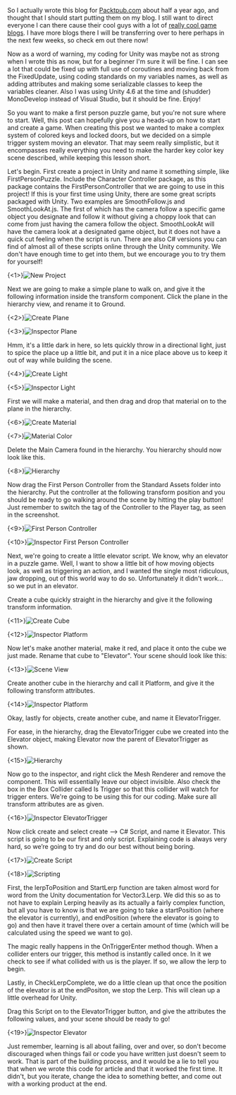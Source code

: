 So I actually wrote this blog for [Packtpub.com](https://www.packtpub.com) about half a year ago, and thought that I should start putting them on my blog. I still want to direct everyone I can there cause their cool guys with a lot of [really cool game blogs](https://www.packtpub.com/books/content/blogs). I have more blogs there I will be transferring over to here perhaps in the next few weeks, so check em out there now!

Now as a word of warning, my coding for Unity was maybe not as strong when I wrote this as now, but for a beginner I'm sure it will be fine. I can see a lot that could be fixed up with full use of coroutines and moving back from the FixedUpdate, using coding standards on my variables names, as well as adding attributes and making some serializable classes to keep the variables cleaner. Also I was using Unity 4.6 at the time and (shudder) MonoDevelop instead of Visual Studio, but it should be fine. Enjoy!

So you want to make a first person puzzle game, but you're not sure where to start. Well, this post can hopefully give you a heads-up on how to start and create a game. When creating this post we wanted to make a complex system of colored keys and locked doors, but we decided on a simple trigger system moving an elevator. That may seem really simplistic, but it encompasses really everything you need to make the harder key color key scene described, while keeping this lesson short.

Let's begin. First create a project in Unity and name it something simple, like FirstPersonPuzzle. Include the Character Controller package, as this package contains the FirstPersonController that we are going to use in this project! If this is your first time using Unity, there are some great scripts packaged with Unity. Two examples are SmoothFollow.js and SmoothLookAt.js. The first of which has the camera follow a specific game object you designate and follow it without giving a choppy look that can come from just having the camera follow the object. SmoothLookAt will have the camera look at a designated game object, but it does not have a quick cut feeling when the script is run. There are also C# versions you can find of almost all of these scripts online through the Unity community. We don't have enough time to get into them, but we encourage you to try them for yourself!

{<1>}![New Project](https://raw.githubusercontent.com/DennyScott/Blog-Posts/master/released/First%20Person%20Puzzle/1.png)

Next we are going to make a simple plane to walk on, and give it the following information inside the transform component. Click the plane in the hierarchy view, and rename it to Ground.

{<2>}![Create Plane](https://raw.githubusercontent.com/DennyScott/Blog-Posts/master/released/First%20Person%20Puzzle/2.png)

{<3>}![Inspector Plane](https://raw.githubusercontent.com/DennyScott/Blog-Posts/master/released/First%20Person%20Puzzle/3.png)

Hmm, it's a little dark in here, so lets quickly throw in a directional light, just to spice the place up a little bit, and put it in a nice place above us to keep it out of way while building the scene.

{<4>}![Create Light](https://raw.githubusercontent.com/DennyScott/Blog-Posts/master/released/First%20Person%20Puzzle/4.png)

{<5>}![Inspector Light](https://raw.githubusercontent.com/DennyScott/Blog-Posts/master/released/First%20Person%20Puzzle/5.png)

First we will make a material, and then drag and drop that material on to the plane in the hierarchy.

{<6>}![Create Material](https://raw.githubusercontent.com/DennyScott/Blog-Posts/master/released/First%20Person%20Puzzle/6.png)

{<7>}![Material Color](https://raw.githubusercontent.com/DennyScott/Blog-Posts/master/released/First%20Person%20Puzzle/7.png)

Delete the Main Camera found in the hierarchy. You hierarchy should now look like this.

{<8>}![Hierarchy](https://raw.githubusercontent.com/DennyScott/Blog-Posts/master/released/First%20Person%20Puzzle/8.png)

Now drag the First Person Controller from the Standard Assets folder into the hierarchy. Put the controller at the following transform position and you should be ready to go walking around the scene by hitting the play button! Just remember to switch the tag of the Controller to the Player tag, as seen in the screenshot.

{<9>}![First Person Controller](https://raw.githubusercontent.com/DennyScott/Blog-Posts/master/released/First%20Person%20Puzzle/9.png)

{<10>}![Inspector First Person Controller](https://raw.githubusercontent.com/DennyScott/Blog-Posts/master/released/First%20Person%20Puzzle/10.png)

Next, we're going to create a little elevator script. We know, why an elevator in a puzzle game. Well, I want to show a little bit of how moving objects look, as well as triggering an action, and I wanted the single most ridiculous, jaw dropping, out of this world way to do so. Unfortunately it didn't work... so we put in an elevator.

Create a cube quickly straight in the hierarchy and give it the following transform information.

{<11>}![Create Cube](https://raw.githubusercontent.com/DennyScott/Blog-Posts/master/released/First%20Person%20Puzzle/11.png)

{<12>}![Inspector Platform](https://raw.githubusercontent.com/DennyScott/Blog-Posts/master/released/First%20Person%20Puzzle/12.png)

Now let's make another material, make it red, and place it onto the cube we just made. Rename that cube to "Elevator". Your scene should look like this:

{<13>}![Scene View](https://raw.githubusercontent.com/DennyScott/Blog-Posts/master/released/First%20Person%20Puzzle/13.png)

Create another cube in the hierarchy and call it Platform, and give it the following transform attributes.

{<14>}![Inspector Platform](https://raw.githubusercontent.com/DennyScott/Blog-Posts/master/released/First%20Person%20Puzzle/14.png)

Okay, lastly for objects, create another cube, and name it ElevatorTrigger.

For ease, in the hierarchy, drag the ElevatorTrigger cube we created into the Elevator object, making Elevator now the parent of ElevatorTrigger as shown.

{<15>}![Hierarchy](https://raw.githubusercontent.com/DennyScott/Blog-Posts/master/released/First%20Person%20Puzzle/15.png)

Now go to the inspector, and right click the Mesh Renderer and remove the component. This will essentially leave our object invisible. Also check the box in the Box Collider called Is Trigger so that this collider will watch for trigger enters. We're going to be using this for our coding. Make sure all transform attributes are as given.

{<16>}![Inspector ElevatorTrigger](https://raw.githubusercontent.com/DennyScott/Blog-Posts/master/released/First%20Person%20Puzzle/16.png)

Now click create and select create --> C# Script, and name it Elevator. This script is going to be our first and only script. Explaining code is always very hard, so we’re going to try and do our best without being boring.

{<17>}![Create Script](https://raw.githubusercontent.com/DennyScott/Blog-Posts/master/released/First%20Person%20Puzzle/17.png)

{<18>}![Scripting](https://raw.githubusercontent.com/DennyScott/Blog-Posts/master/released/First%20Person%20Puzzle/18.png)

First, the lerpToPosition and StartLerp function are taken almost word for word from the Unity documentation for Vector3.Lerp. We did this so as to not have to explain Lerping heavily as its actually a fairly complex function, but all you have to know is that we are going to take a startPosition (where the elevator is currently), and endPosition (where the elevator is going to go) and then have it travel there over a certain amount of time (which will be calculated using the speed we want to go).

The magic really happens in the OnTriggerEnter method though. When a collider enters our trigger, this method is instantly called once. In it we check to see if what collided with us is the player. If so, we allow the lerp to begin.

Lastly, in CheckLerpComplete, we do a little clean up that once the position of the elevator is at the endPositon, we stop the Lerp. This will clean up a little overhead for Unity.

Drag this Script on to the ElevatorTrigger button, and give the attributes the following values, and your scene should be ready to go!

{<19>}![Inspector Elevator](https://raw.githubusercontent.com/DennyScott/Blog-Posts/master/released/First%20Person%20Puzzle/19.png)

Just remember, learning is all about failing, over and over, so don't become discouraged when things fail or code you have written just doesn't seem to work. That is part of the building process, and it would be a lie to tell you that when we wrote this code for article and that it worked the first time. It didn't, but you iterate, change the idea to something better, and come out with a working product at the end.
